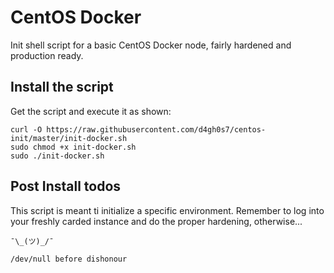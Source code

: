 # CentOS Docker
Init shell script for a basic CentOS Docker node, fairly hardened and production ready.

## Install the script

Get the script and execute it as shown:

```
curl -O https://raw.githubusercontent.com/d4gh0s7/centos-init/master/init-docker.sh
sudo chmod +x init-docker.sh
sudo ./init-docker.sh
```
## Post Install todos
This script is meant ti initialize a specific environment. Remember to log into your freshly carded instance and do the proper hardening, otherwise... 
```
¯\_(ツ)_/¯

/dev/null before dishonour
```
